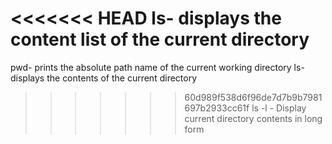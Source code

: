<<<<<<< HEAD
ls- displays the content list of the current directory
=======
pwd- prints the absolute path name of the current working directory
ls- displays the contents of the current directory
>>>>>>> 60d989f538d6f96de7d7b9b7981697b2933cc61f
ls -l - Display current directory contents in long form
